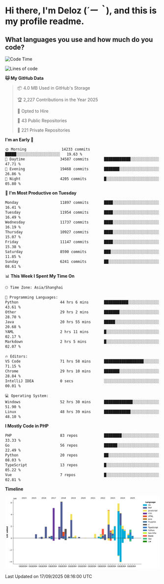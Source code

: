 # **Hi there, I'm Deloz (*´ー｀*), and this is my profile readme.**

## **What languages you use and how much do you code?**

<!--START_SECTION:waka-->
![Code Time](http://img.shields.io/badge/Code%20Time-7%2C521%20hrs%2027%20mins-blue)

![Lines of code](https://img.shields.io/badge/From%20Hello%20World%20I%27ve%20Written-53.7%20million%20lines%20of%20code-blue)

**🐱 My GitHub Data** 

> 📦 4.0 MB Used in GitHub's Storage 
 > 
> 🏆 2,227 Contributions in the Year 2025
 > 
> 💼 Opted to Hire
 > 
> 📜 43 Public Repositories 
 > 
> 🔑 221 Private Repositories 
 > 
**I'm an Early 🐤** 

```text
🌞 Morning                14233 commits       █████░░░░░░░░░░░░░░░░░░░░   19.63 % 
🌆 Daytime                34587 commits       ████████████░░░░░░░░░░░░░   47.71 % 
🌃 Evening                19468 commits       ███████░░░░░░░░░░░░░░░░░░   26.86 % 
🌙 Night                  4205 commits        █░░░░░░░░░░░░░░░░░░░░░░░░   05.80 % 
```
📅 **I'm Most Productive on Tuesday** 

```text
Monday                   11897 commits       ████░░░░░░░░░░░░░░░░░░░░░   16.41 % 
Tuesday                  11954 commits       ████░░░░░░░░░░░░░░░░░░░░░   16.49 % 
Wednesday                11737 commits       ████░░░░░░░░░░░░░░░░░░░░░   16.19 % 
Thursday                 10927 commits       ████░░░░░░░░░░░░░░░░░░░░░   15.07 % 
Friday                   11147 commits       ████░░░░░░░░░░░░░░░░░░░░░   15.38 % 
Saturday                 8590 commits        ███░░░░░░░░░░░░░░░░░░░░░░   11.85 % 
Sunday                   6241 commits        ██░░░░░░░░░░░░░░░░░░░░░░░   08.61 % 
```


📊 **This Week I Spent My Time On** 

```text
🕑︎ Time Zone: Asia/Shanghai

💬 Programming Languages: 
Python                   44 hrs 6 mins       ███████████░░░░░░░░░░░░░░   43.61 % 
Other                    29 hrs 2 mins       ███████░░░░░░░░░░░░░░░░░░   28.70 % 
Java                     20 hrs 55 mins      █████░░░░░░░░░░░░░░░░░░░░   20.68 % 
YAML                     2 hrs 11 mins       █░░░░░░░░░░░░░░░░░░░░░░░░   02.17 % 
Markdown                 2 hrs 5 mins        █░░░░░░░░░░░░░░░░░░░░░░░░   02.07 % 

🔥 Editors: 
VS Code                  71 hrs 58 mins      ██████████████████░░░░░░░   71.15 % 
Chrome                   29 hrs 10 mins      ███████░░░░░░░░░░░░░░░░░░   28.84 % 
IntelliJ IDEA            0 secs              ░░░░░░░░░░░░░░░░░░░░░░░░░   00.01 % 

💻 Operating System: 
Windows                  52 hrs 30 mins      █████████████░░░░░░░░░░░░   51.90 % 
Linux                    48 hrs 39 mins      ████████████░░░░░░░░░░░░░   48.10 % 
```

**I Mostly Code in PHP** 

```text
PHP                      83 repos            ████████░░░░░░░░░░░░░░░░░   33.33 % 
Go                       56 repos            ██████░░░░░░░░░░░░░░░░░░░   22.49 % 
Python                   20 repos            ██░░░░░░░░░░░░░░░░░░░░░░░   08.03 % 
TypeScript               13 repos            █░░░░░░░░░░░░░░░░░░░░░░░░   05.22 % 
Vue                      7 repos             █░░░░░░░░░░░░░░░░░░░░░░░░   02.81 % 
```



**Timeline**

![Lines of Code chart](https://raw.githubusercontent.com/deloz/deloz/main/assets/bar_graph.png)


 Last Updated on 17/09/2025 08:16:00 UTC
<!--END_SECTION:waka-->

